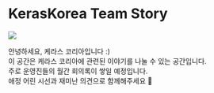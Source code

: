 # KerasKorea Team Story

![](http://dl.dropbox.com/s/zwl9fvz3gtwcld8/logo_keraskorea.png)


안녕하세요, 케라스 코리아입니다 :)  
이 공간은 케라스 코리아에 관련된 이야기를 나눌 수 있는 공간입니다.    
주로 운영진들의 월간 회의록이 쌓일 예정입니다.  
애정 어린 시선과 재미난 의견으로 함께해주세요 🤗


